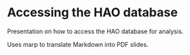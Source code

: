 # Accessing the HAO database

Presentation on how to access the HAO database for analysis.

Uses marp to translate Markdown into PDF slides.
